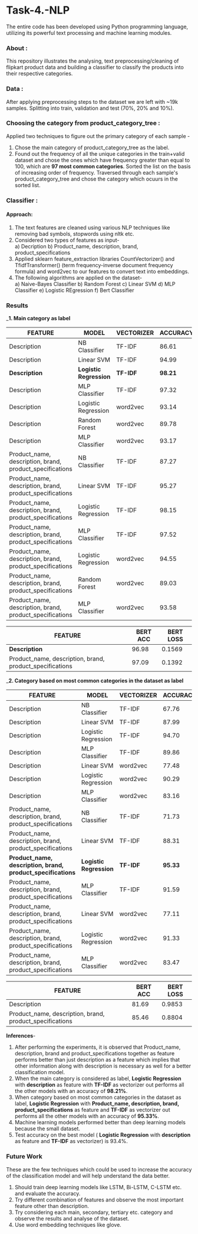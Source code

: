 # Task-4.-NLP
The entire code has been developed using Python programming language, utilizing its powerful text processing and machine learning modules.

### About :
This repository illustrates the analysing, text preprocessing/cleaning of flipkart product data and building a classifier to classify the products into their respective categories.

### Data :
After applying preprocessing steps to the dataset we are left with ~19k samples. Splitting into train, validation and test (70%, 20% and 10%).

### Choosing the category from product_category_tree :
Applied two techniques to figure out the primary category of each sample - <br/>
1. Chose the main category of product_category_tree as the label.
2. Found out the frequency of all the unique categories in the train+valid dataset and chose the ones which have frequency greater than equal to 100, which are __97 most common categories__.
  Sorted the list on the basis of increasing order of frequency.
  Traversed through each sample's product_category_tree and chose the category which ocuurs in the sorted list.
  
### Classifier :

#### Approach:
 1. The text features are cleaned using various NLP techniques like removing bad symbols, stopwords using nltk etc.
 2. Considered two types of features as input- <br/>
    a) Decription
    b) Product_name, description, brand, product_specifications
 3. Applied sklearn feature_extraction libraries CountVectorizer() and TfidfTransformer() (term frequency-inverse document frequency formula) and word2vec to our features to convert text into embeddings.
 4. The following algorithms are applied on the dataset- <br/>
     a) Naive-Bayes Classifier
     b) Random Forest
     c) Linear SVM
     d) MLP Classifier
     e) Logistic REgression
     f) Bert Classifier
     
### Results  
 ___1. Main category as label__
   
  FEATURE | MODEL | VECTORIZER | ACCURACY
  --------|-------|------------|---------
  Description|NB Classifier|TF-IDF|86.61
 Description|Linear SVM|TF-IDF|94.99
  __Description__|__Logistic Regression__|__TF-IDF__|__98.21__
  Description|MLP Classifier|TF-IDF|97.32
  Description|Logistic Regression|word2vec|93.14
  Description|Random Forest|word2vec|89.78
  Description|MLP Classifier|word2vec|93.17
  Product_name, description, brand, product_specifications|NB Classifier|TF-IDF|87.27
  Product_name, description, brand, product_specifications|Linear SVM|TF-IDF|95.27
  Product_name, description, brand, product_specifications|Logistic Regression|TF-IDF|98.15
  Product_name, description, brand, product_specifications|MLP Classifier|TF-IDF|97.52
 Product_name, description, brand, product_specifications|Logistic Regression|word2vec|94.55
  Product_name, description, brand, product_specifications|Random Forest|word2vec|89.03
  Product_name, description, brand, product_specifications|MLP Classifier|word2vec|93.58
  
   FEATURE | BERT ACC | BERT LOSS
   ---------|--------- | ------
   __Description__|96.98|0.1569
   Product_name, description, brand, product_specifications |97.09 | 0.1392
   
___2. Category based on most common categories in the dataset as label__
   
  FEATURE | MODEL | VECTORIZER | ACCURACY
  --------|-------|------------|---------
  Description|NB Classifier|TF-IDF|67.76
  Description|Linear SVM|TF-IDF|87.99
  Description|Logistic Regression|TF-IDF|94.70
  Description|MLP Classifier|TF-IDF|89.86
  Description|Linear SVM|word2vec|77.48
  Description|Logistic Regression|word2vec|90.29
  Description|MLP Classifier|word2vec|83.16
  Product_name, description, brand, product_specifications|NB Classifier|TF-IDF|71.73
  Product_name, description, brand, product_specifications|Linear SVM|TF-IDF|88.31
  __Product_name, description, brand, product_specifications__|__Logistic Regression__|__TF-IDF__|__95.33__
  Product_name, description, brand, product_specifications|MLP Classifier|TF-IDF|91.59
  Product_name, description, brand, product_specifications|Linear SVM|word2vec|77.11
  Product_name, description, brand, product_specifications|Logistic Regression|word2vec|91.33
  Product_name, description, brand, product_specifications|MLP Classifier|word2vec|83.47
  
   FEATURE | BERT ACC | BERT LOSS
   ---------|----------| --------
   Description|81.69 | 0.9853
   Product_name, description, brand, product_specifications |85.46 | 0.8804
   
   
__Inferences__-
1. After performing the experiments, it is observed that Product_name, description, brand and product_specifications together as feature performs better than just description as a feature which implies that other information along with description is necessary as well for a better classification model.
2. When the main category is considered as label, __Logistic Regression__ with __description__ as feature with __TF-IDF__ as vectorizer out performs all the other models with an accuracy of __98.21%__.
3. When category based on most common categories in the dataset as label, __Logistic Regression__ with __Product_name, description, brand, product_specifications__ as feature and __TF-IDF__ as vectorizer out performs all the other models with an accuracy of __95.33%__.
4. Machine learning models performed better than deep learning models because the small dataset. 
5. Test accuracy on the best model ( __Logistic Regression__ with __description__ as feature and __TF-IDF__ as vectorizer) is 93.4%.

### Future Work
These are the few techniques which could be used to increase the accuracy of the classification model and will help understand the data better.
1. Should train deep learning models like LSTM, Bi-LSTM, C-LSTM etc. and evaluate the accuracy.
2. Try different combination of features and observe the most important feature other than description.
3. Try considering each main, secondary, tertiary etc. category and observe the results and analyse of the dataset.
4. Use word embedding techniques like glove.

